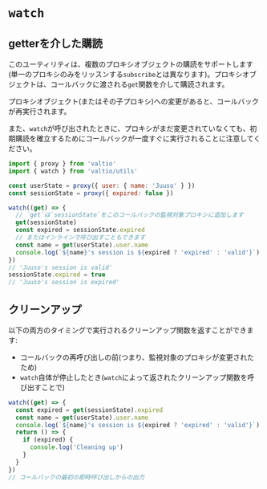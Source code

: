 # `watch`

## getterを介した購読

このユーティリティは、複数のプロキシオブジェクトの購読をサポートします(単一のプロキシのみをリッスンする`subscribe`とは異なります)。プロキシオブジェクトは、コールバックに渡される`get`関数を介して購読されます。

プロキシオブジェクト(またはその子プロキシ)への変更があると、コールバックが再実行されます。

また、`watch`が呼び出されたときに、プロキシがまだ変更されていなくても、初期購読を確立するためにコールバックが一度すぐに実行されることに注意してください。

```js
import { proxy } from 'valtio'
import { watch } from 'valtio/utils'

const userState = proxy({ user: { name: 'Juuso' } })
const sessionState = proxy({ expired: false })

watch((get) => {
  // `get`は`sessionState`をこのコールバックの監視対象プロキシに追加します
  get(sessionState)
  const expired = sessionState.expired
  // またはインラインで呼び出すこともできます
  const name = get(userState).user.name
  console.log(`${name}'s session is ${expired ? 'expired' : 'valid'}`)
})
// 'Juuso's session is valid'
sessionState.expired = true
// 'Juuso's session is expired'
```

## クリーンアップ

以下の両方のタイミングで実行されるクリーンアップ関数を返すことができます:

- コールバックの再呼び出しの前(つまり、監視対象のプロキシが変更されたため)
- `watch`自体が停止したとき(`watch`によって返されたクリーンアップ関数を呼び出すことで)

```js
watch((get) => {
  const expired = get(sessionState).expired
  const name = get(userState).user.name
  console.log(`${name}'s session is ${expired ? 'expired' : 'valid'}`)
  return () => {
    if (expired) {
      console.log('Cleaning up')
    }
  }
})
// コールバックの最初の即時呼び出しからの出力
```
